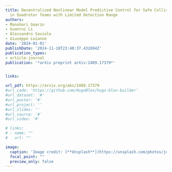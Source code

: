 ```yaml
---
title: Decentralized Nonlinear Model Predictive Control for Safe Collision Avoidance
  in Quadrotor Teams with Limited Detection Range
authors:
- Manohari Goarin
- Guanrui Li
- Alessandro Saviolo
- Giuseppe Loianno
date: '2024-01-01'
publishDate: '2024-11-18T23:48:37.432694Z'
publication_types:
- article-journal
publication: '*arXiv preprint arXiv:2409.17379*'


links:

url_pdf: https://arxiv.org/abs/2409.17379
#url_code: 'https://github.com/HugoBlox/hugo-blox-builder'
#url_dataset: '#'
#url_poster: '#'
#url_project: ''
#url_slides: ''
#url_source: '#'
#url_video: '#'

# links:
# - name: ""
#   url: ""

image:
  caption: 'Image credit: [**Unsplash**](https://unsplash.com/photos/jdD8gXaTZsc)'
  focal_point: ""
  preview_only: false
---
```

